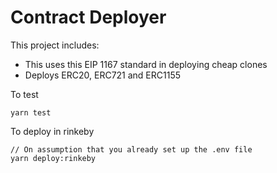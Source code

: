 # Contract Deployer

This project includes:

- This uses this EIP 1167 standard in deploying cheap clones
- Deploys ERC20, ERC721 and ERC1155

To test

```shell
yarn test
```

To deploy in rinkeby

```shell
// On assumption that you already set up the .env file
yarn deploy:rinkeby
```
